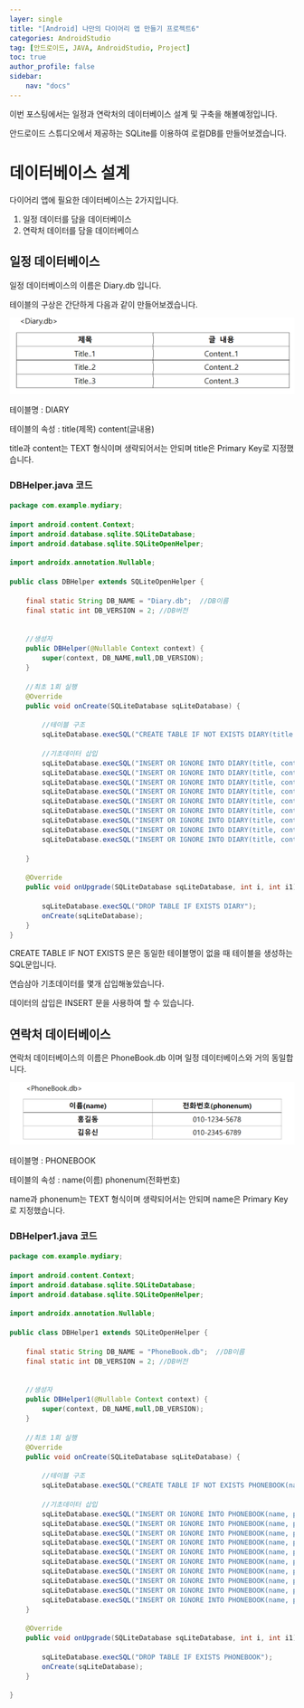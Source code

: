 ```yaml
---
layer: single
title: "[Android] 나만의 다이어리 앱 만들기 프로젝트6"
categories: AndroidStudio
tag: [안드로이드, JAVA, AndroidStudio, Project]
toc: true
author_profile: false
sidebar: 
    nav: "docs"
---
```


이번 포스팅에서는 일정과 연락처의 데이터베이스 설계 및 구축을 해볼예정입니다.

안드로이드 스튜디오에서 제공하는 SQLite를 이용하여 로컬DB를 만들어보겠습니다.

# 데이터베이스 설계

다이어리 앱에 필요한 데이터베이스는 2가지입니다.

1. 일정 데이터를 담을 데이터베이스
2. 연락처 데이터를 담을 데이터베이스

## 일정 데이터베이스

일정 데이터베이스의 이름은 Diary.db 입니다.

테이블의 구상은 간단하게 다음과 같이 만들어보겠습니다.

![image](/images/2022-12-21/diary.db.png)


테이블명 : DIARY

테이블의 속성 : title(제목)  content(글내용)

title과 content는 TEXT 형식이며 생략되어서는 안되며  title은 Primary Key로 지정했습니다. 

### DBHelper.java 코드

```java
package com.example.mydiary;

import android.content.Context;
import android.database.sqlite.SQLiteDatabase;
import android.database.sqlite.SQLiteOpenHelper;

import androidx.annotation.Nullable;

public class DBHelper extends SQLiteOpenHelper {

    final static String DB_NAME = "Diary.db";  //DB이름
    final static int DB_VERSION = 2; //DB버전


    //생성자
    public DBHelper(@Nullable Context context) {
        super(context, DB_NAME,null,DB_VERSION);
    }

    //최초 1회 실행
    @Override
    public void onCreate(SQLiteDatabase sqLiteDatabase) {

        //테이블 구조
        sqLiteDatabase.execSQL("CREATE TABLE IF NOT EXISTS DIARY(title TEXT PRIMARY KEY NOT NULL,content TEXT NOT NULL)");

        //기초데이터 삽입
        sqLiteDatabase.execSQL("INSERT OR IGNORE INTO DIARY(title, content) VALUES('1일차','안녕하세요')");
        sqLiteDatabase.execSQL("INSERT OR IGNORE INTO DIARY(title, content) VALUES('2일차','제이름은')");
        sqLiteDatabase.execSQL("INSERT OR IGNORE INTO DIARY(title, content) VALUES('3일차글은 제목이 매우매우매우매우매우 깁니다.','홍길동입니다.')");
        sqLiteDatabase.execSQL("INSERT OR IGNORE INTO DIARY(title, content) VALUES('4일차','콜라')");
        sqLiteDatabase.execSQL("INSERT OR IGNORE INTO DIARY(title, content) VALUES('5일차','사이다')");
        sqLiteDatabase.execSQL("INSERT OR IGNORE INTO DIARY(title, content) VALUES('6일차','웰치스')");
        sqLiteDatabase.execSQL("INSERT OR IGNORE INTO DIARY(title, content) VALUES('7일차','밀키스')");
        sqLiteDatabase.execSQL("INSERT OR IGNORE INTO DIARY(title, content) VALUES('8일차','파인애플')");
        sqLiteDatabase.execSQL("INSERT OR IGNORE INTO DIARY(title, content) VALUES('9일차','사과')");

    }

    @Override
    public void onUpgrade(SQLiteDatabase sqLiteDatabase, int i, int i1) {

        sqLiteDatabase.execSQL("DROP TABLE IF EXISTS DIARY");
        onCreate(sqLiteDatabase);
    }
}
```

CREATE TABLE IF NOT EXISTS 문은 동일한 테이블명이 없을 때 테이블을 생성하는 SQL문입니다.

연습삼아 기초데이터를 몇개 삽입해놓았습니다.

데이터의 삽입은 INSERT 문을 사용하여 할 수 있습니다.

## 연락처 데이터베이스

연락처 데이터베이스의 이름은 PhoneBook.db 이며 일정 데이터베이스와 거의 동일합니다.

![image](/images/2022-12-21/phonebook.db.png)


테이블명 : PHONEBOOK

테이블의 속성 : name(이름)  phonenum(전화번호)

name과 phonenum는 TEXT 형식이며 생략되어서는 안되며  name은 Primary Key로 지정했습니다. 

### DBHelper1.java 코드

```java
package com.example.mydiary;

import android.content.Context;
import android.database.sqlite.SQLiteDatabase;
import android.database.sqlite.SQLiteOpenHelper;

import androidx.annotation.Nullable;

public class DBHelper1 extends SQLiteOpenHelper {

    final static String DB_NAME = "PhoneBook.db";  //DB이름
    final static int DB_VERSION = 2; //DB버전


    //생성자
    public DBHelper1(@Nullable Context context) {
        super(context, DB_NAME,null,DB_VERSION);
    }
    
    //최초 1회 실행
    @Override
    public void onCreate(SQLiteDatabase sqLiteDatabase) {

        //테이블 구조
        sqLiteDatabase.execSQL("CREATE TABLE IF NOT EXISTS PHONEBOOK(name TEXT PRIMARY KEY,phonenum TEXT NOT NULL)");

        //기초데이터 삽입
        sqLiteDatabase.execSQL("INSERT OR IGNORE INTO PHONEBOOK(name, phonenum) VALUES('홍길동','01012345678')");
        sqLiteDatabase.execSQL("INSERT OR IGNORE INTO PHONEBOOK(name, phonenum) VALUES('김유신','01023456789')");
        sqLiteDatabase.execSQL("INSERT OR IGNORE INTO PHONEBOOK(name, phonenum) VALUES('이주현','01011112222')");
        sqLiteDatabase.execSQL("INSERT OR IGNORE INTO PHONEBOOK(name, phonenum) VALUES('손흥민','01051511515')");
        sqLiteDatabase.execSQL("INSERT OR IGNORE INTO PHONEBOOK(name, phonenum) VALUES('하정우','01012127431')");
        sqLiteDatabase.execSQL("INSERT OR IGNORE INTO PHONEBOOK(name, phonenum) VALUES('이정희','01084022857')");
        sqLiteDatabase.execSQL("INSERT OR IGNORE INTO PHONEBOOK(name, phonenum) VALUES('하채원','01003460023')");
        sqLiteDatabase.execSQL("INSERT OR IGNORE INTO PHONEBOOK(name, phonenum) VALUES('김재동','01094753389')");
        sqLiteDatabase.execSQL("INSERT OR IGNORE INTO PHONEBOOK(name, phonenum) VALUES('유재석','01017879815')");
        sqLiteDatabase.execSQL("INSERT OR IGNORE INTO PHONEBOOK(name, phonenum) VALUES('박명수','01086334788')");
    }

    @Override
    public void onUpgrade(SQLiteDatabase sqLiteDatabase, int i, int i1) {

        sqLiteDatabase.execSQL("DROP TABLE IF EXISTS PHONEBOOK");
        onCreate(sqLiteDatabase);
    }

}
```



